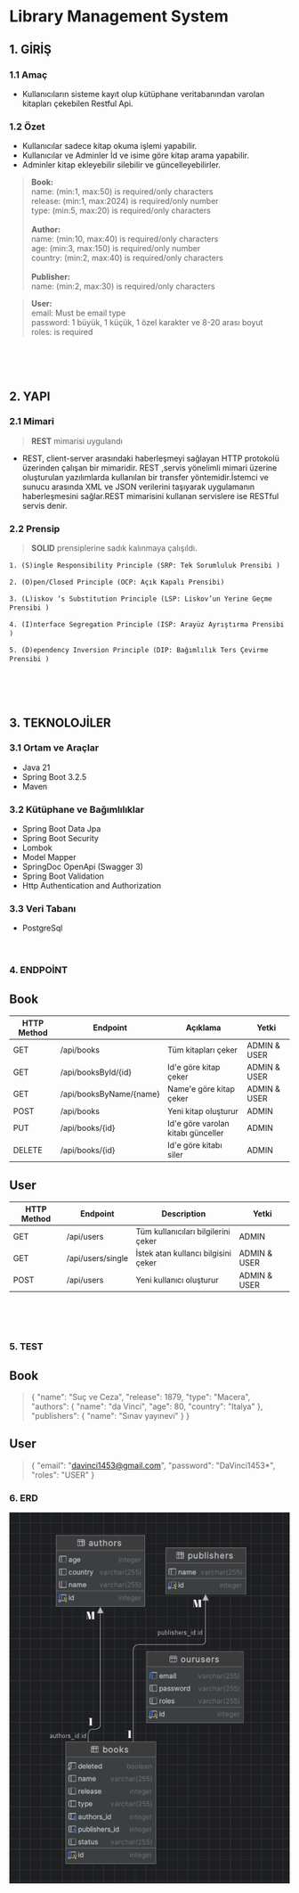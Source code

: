 # Library Management System
## 1. GİRİŞ
### 1.1 Amaç

* Kullanıcıların sisteme kayıt olup kütüphane veritabanından varolan kitapları çekebilen Restful Api.

### 1.2 Özet
* Kullanıcılar sadece kitap okuma işlemi yapabilir.
* Kullanıcılar ve Adminler İd ve isime göre kitap arama yapabilir.
* Adminler kitap ekleyebilir silebilir ve güncelleyebilirler.


>**Book:** </br>
name: (min:1, max:50) is required/only characters</br> 
release: (min:1, max:2024) is required/only number</br> 
type: (min:5, max:20) is required/only characters</br></br>
>**Author:** </br> 
name: (min:10, max:40) is required/only characters</br> 
age: (min:3, max:150) is required/only number</br>
country: (min:2, max:40) is required/only characters</br></br>
>**Publisher:** </br>
name: (min:2, max:30) is required/only characters

>**User:** </br> 
email: Must be email type</br>
password: 1 büyük, 1 küçük, 1 özel karakter ve 8-20 arası boyut </br> 
roles: is required




  </br></br></br>
## 2. YAPI
### 2.1 Mimari
> **REST** mimarisi uygulandı
* REST, client-server arasındaki haberleşmeyi sağlayan HTTP protokolü üzerinden çalışan bir mimaridir. REST ,servis yönelimli mimari üzerine oluşturulan yazılımlarda kullanılan bir transfer yöntemidir.İstemci ve sunucu arasında XML ve JSON verilerini taşıyarak uygulamanın haberleşmesini sağlar.REST mimarisini kullanan servislere ise RESTful servis denir.</br>

### 2.2 Prensip
> **SOLID** prensiplerine sadık kalınmaya çalışıldı.

```
1. (S)ingle Responsibility Principle (SRP: Tek Sorumluluk Prensibi )
```
```
2. (O)pen/Closed Principle (OCP: Açık Kapalı Prensibi)
```
```
3. (L)iskov ‘s Substitution Principle (LSP: Liskov’un Yerine Geçme Prensibi )
```
```
4. (I)nterface Segregation Principle (ISP: Arayüz Ayrıştırma Prensibi )
```
```
5. (D)ependency Inversion Principle (DIP: Bağımlılık Ters Çevirme Prensibi )
```

</br></br></br>

## 3. TEKNOLOJİLER
### 3.1 Ortam ve Araçlar
* Java 21
* Spring Boot 3.2.5
* Maven
  </br>
### 3.2 Kütüphane ve Bağımlılıklar
* Spring Boot Data Jpa
* Spring Boot Security
* Lombok
* Model Mapper
* SpringDoc OpenApi (Swagger 3)
* Spring Boot Validation
* Http Authentication and Authorization
  </br>
### 3.3 Veri Tabanı
* PostgreSql
  </br></br></br>

### 4. ENDPOİNT
## Book
| HTTP Method | Endpoint                | Açıklama                              | Yetki                |
| ----------- | ----------------------- | ------------------------------------- | -------------------- |
| GET         | /api/books              | Tüm kitapları çeker                   | ADMIN & USER         |
| GET         | /api/booksById/{id}     | Id'e göre kitap çeker                 | ADMIN & USER         |
| GET         | /api/booksByName/{name} | Name'e göre kitap çeker               | ADMIN & USER         |
| POST        | /api/books              | Yeni kitap oluşturur                  | ADMIN                |
| PUT         | /api/books/{id}         | Id'e göre varolan kitabı günceller    | ADMIN                |
| DELETE      | /api/books/{id}         | Id'e göre kitabı siler                | ADMIN                |

## User
| HTTP Method | Endpoint                | Description                           | Yetki              |
| ----------- | ----------------------- | ------------------------------------- | ------------------ |
| GET         | /api/users              | Tüm kullanıcıları bilgilerini çeker   | ADMIN              |
| GET         | /api/users/single       | İstek atan kullancı bilgisini çeker   | ADMIN & USER       |
| POST        | /api/users              | Yeni kullanıcı oluşturur              | ADMIN & USER       |

</br></br></br>

### 5. TEST
## Book
>{
"name": "Suç ve Ceza",
"release": 1879,
"type": "Macera",
"authors": {
"name": "da Vinci",
"age": 80,
"country": "Italya"
},
"publishers": {
"name": "Sınav yayınevi"
}
}

## User
>{
"email": "davinci1453@gmail.com",
"password": "DaVinci1453*",
"roles": "USER"
}


### 6. ERD
![Erd resmi](https://github.com/AbdullahKarakoc/Library-Management-System/blob/main/images/ERD.png)

</br></br></br>



